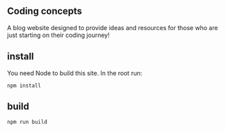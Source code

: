 ## Coding concepts

A blog website designed to provide ideas and resources for those who are just starting on their coding journey!

## install

You need Node to build this site. In the root run:
```
npm install
```

## build
```
npm run build
```
